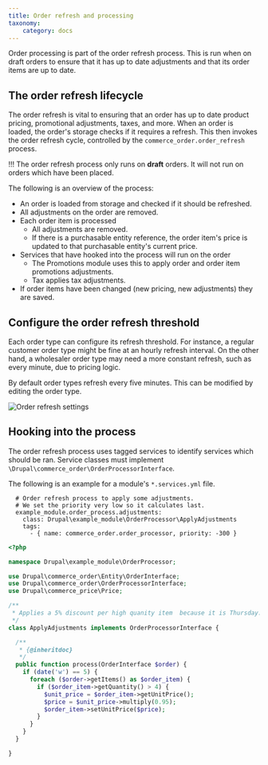 ```yaml
---
title: Order refresh and processing
taxonomy:
    category: docs
---
```


Order processing is part of the order refresh process. This is run when on draft orders to ensure that it has up to date adjustments and that its order items are up to date.

## The order refresh lifecycle

The order refresh is vital to ensuring that an order has up to date product pricing, promotional adjustments, taxes, and more. When an order is loaded, the order's storage checks if it requires a refresh. This then invokes the order refresh cycle, controlled by the `commerce_order.order_refresh` process.

!!! The order refresh process only runs on **draft** orders. It will not run on orders which have been placed.

The following is an overview of the process:

* An order is loaded from storage and checked if it should be refreshed.
* All adjustments on the order are removed.
* Each order item is processed
  * All adjustments are removed.
  * If there is a purchasable entity reference, the order item's price is updated to that purchasable entity's current price.
* Services that have hooked into the process will run on the order
  * The Promotions module uses this to apply order and order item promotions adjustments.
  * Tax applies tax adjustments.
* If order items have been changed (new pricing, new adjustments) they are saved.

## Configure the order refresh threshold

Each order type can configure its refresh threshold. For instance, a regular customer order type might be fine at an hourly refresh interval. On the other hand, a wholesaler order type may need a more constant refresh, such as every minute, due to pricing logic.

By default order types refresh every five minutes. This can be modified by editing the order type.

![Order refresh settings](images/order-type-order-refresh.png)

## Hooking into the process

The order refresh process uses tagged services to identify services which should be ran. Service classes must implement `\Drupal\commerce_order\OrderProcessorInterface`.

The following is an example for a module's `*.services.yml` file.

```
  # Order refresh process to apply some adjustments.
  # We set the priority very low so it calculates last.
  example_module.order_process.adjustments:
    class: Drupal\example_module\OrderProcessor\ApplyAdjustments
    tags:
      - { name: commerce_order.order_processor, priority: -300 }
```

```php
<?php

namespace Drupal\example_module\OrderProcessor;

use Drupal\commerce_order\Entity\OrderInterface;
use Drupal\commerce_order\OrderProcessorInterface;
use Drupal\commerce_price\Price;

/**
 * Applies a 5% discount per high quanity item  because it is Thursday.
 */
class ApplyAdjustments implements OrderProcessorInterface {

  /**
   * {@inheritdoc}
   */
  public function process(OrderInterface $order) {
    if (date('w') == 5) {
      foreach ($order->getItems() as $order_item) {
        if ($order_item->getQuantity() > 4) {
          $unit_price = $order_item->getUnitPrice();
          $price = $unit_price->multiply(0.95);
          $order_item->setUnitPrice($price);
        }
      }
    }
  }

}

```
